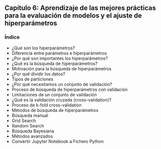 ##  Capítulo 6: Aprendizaje de las mejores prácticas para la evaluación de modelos y el ajuste de hiperparámetros

### Índice

- ¿Qué son los hiperparámetros?
- Diferencia entre parámetros e hiperparámetros
- ¿Por qué son importantes los hiperparámetros?
- ¿Qué es la búsqueda de hiperparámetros?
- Motivación para la búsqueda de hiperparámetros
- ¿Por qué dividir los datos?
- Tipos de particiones
- ¿Por qué necesitamos un conjunto de validación?
- Proceso de búsqueda de hiperparámetros con validación
- Limitaciones de un conjunto de validación
- ¿Qué es la validación cruzada (cross-validation)?
- Proceso de k-fold cross-validation
- Métodos de búsqueda de hiperparámetros
- Búsqueda manual
- Grid Search
- Random Search
- Búsqueda Bayesiana
- Métodos avanzados
- Convertir Jupyter Notebook a Fichero Python
